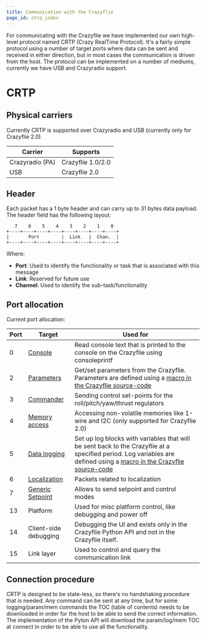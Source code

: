 ```yaml
---
title: Communication with the Crazyflie
page_id: ctrp_index
---
```


For communicating with the Crazyflie we have implemented our own
high-level protocol named CRTP (Crazy RealTime Protocol). It\'s a fairly
simple protocol using a number of target ports where data can be sent
and received in either direction, but in most cases the communication is
driven from the host. The protocol can be implemented on a number of
mediums, currently we have USB and Crazyradio support.

CRTP
====

Physical carriers
-----------------

Currently CRTP is supported over Crazyradio and USB (currently only for
Crazyflie 2.0).

 | Carrier          | Supports|
 | -----------------| -------------------|
 | Crazyradio (PA)  | Crazyflie 1.0/2.0|
 | USB              | Crazyflie 2.0|

Header
------

Each packet has a 1 byte header and can carry up to 31 bytes data
payload. The header field has the following layout:

       7    6    5    4    3    2    1    0
    +----+----+----+----+----+----+----+----+
    |       Port        |  Link   |  Chan.  |
    +----+----+----+----+----+----+----+----+

Where:

-   **Port**: Used to identify the functionality or task that is
    associated with this message
-   **Link**: Reserved for future use
-   **Channel**: Used to identify the sub-task/functionality

Port allocation
---------------

Current port allocation:

| **Port** |  **Target**                                                       |          **Used for**|
| ---------| ------------------------------------------------------------------| ----------------------------------------------------------------|
|  0       | [Console](/functional-areas/crtp/ctrp_console/)                   | Read console text that is printed to the console on the Crazyflie using consoleprintf|
|  2       | [Parameters](/functional-areas/crtp/ctrp_parameters/)             | Get/set parameters from the Crazyflie. Parameters are defined using a [macro in the Crazyflie source-code](/userguides/logparam/)|
|  3       | [Commander](/functional-areas/crtp/ctrp_commander/)               | Sending control set-points for the roll/pitch/yaw/thrust regulators|
|  4       | [Memory access](/functional-areas/crtp/ctrp_mem/)                 | Accessing non-volatile memories like 1-wire and I2C (only supported for Crazyflie 2.0)|
|  5       | [Data logging](/functional-areas/crtp/ctrp_log/)                  | Set up log blocks with variables that will be sent back to the Crazyflie at a specified period. Log variables are defined using a [macro in the Crazyflie source-code](/userguides/logparam/)|
|  6       | [Localization](/functional-areas/crtp/ctrp_localization/)         | Packets related to localization|
|  7       | [Generic Setpoint](/functional-areas/crtp/ctrp_generic_setpoint/) | Allows to send setpoint and control modes|
|  13      | Platform                                                          | Used for misc platform control, like debugging and power off|
|  14      | Client-side debugging                                             | Debugging the UI and exists only in the Crazyflie Python API and not in the Crazyflie itself.|
|  15      | Link layer                                                        | Used to control and query the communication link|

Connection procedure
--------------------

CRTP is designed to be state-less, so there\'s no handshaking procedure
that is needed. Any command can be sent at any time, but for some
logging/param/mem commands the TOC (table of contents) needs to be
downloaded in order for the host to be able to send the correct
information. The implementation of the Pyton API will download the
param/log/mem TOC at connect in order to be able to use all the
functionality.
